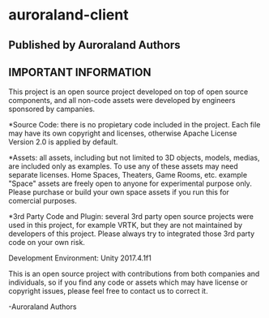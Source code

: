# auroraland-client
## Published by Auroraland Authors
##
## IMPORTANT INFORMATION ##
This project is an open source project developed on top of open source components, and
all non-code assets were developed by engineers sponsored by campanies.

*Source Code: there is no propietary code included in the project. Each file may have its
own copyright and licenses, otherwise Apache License Version 2.0 is applied by default.

*Assets: all assets, including but not limited to 3D objects, models, medias, are included
only as examples. To use any of these assets may need separate licenses. Home Spaces,
Theaters, Game Rooms, etc. example "Space" assets are freely open to anyone for experimental
purpose only. Please purchase or build your own space assets if you run this for comercial
purposes.

*3rd Party Code and Plugin: several 3rd party open source projects were used in this project,
for example VRTK, but they are not maintained by developers of this project. Please always
try to integrated those 3rd party code on your own risk.

Development Environment: Unity 2017.4.1f1

This is an open source project with contributions from both companies and individuals, so if
you find any code or assets which may have license or copyright issues, please feel free to
contact us to correct it.

-Auroraland Authors
